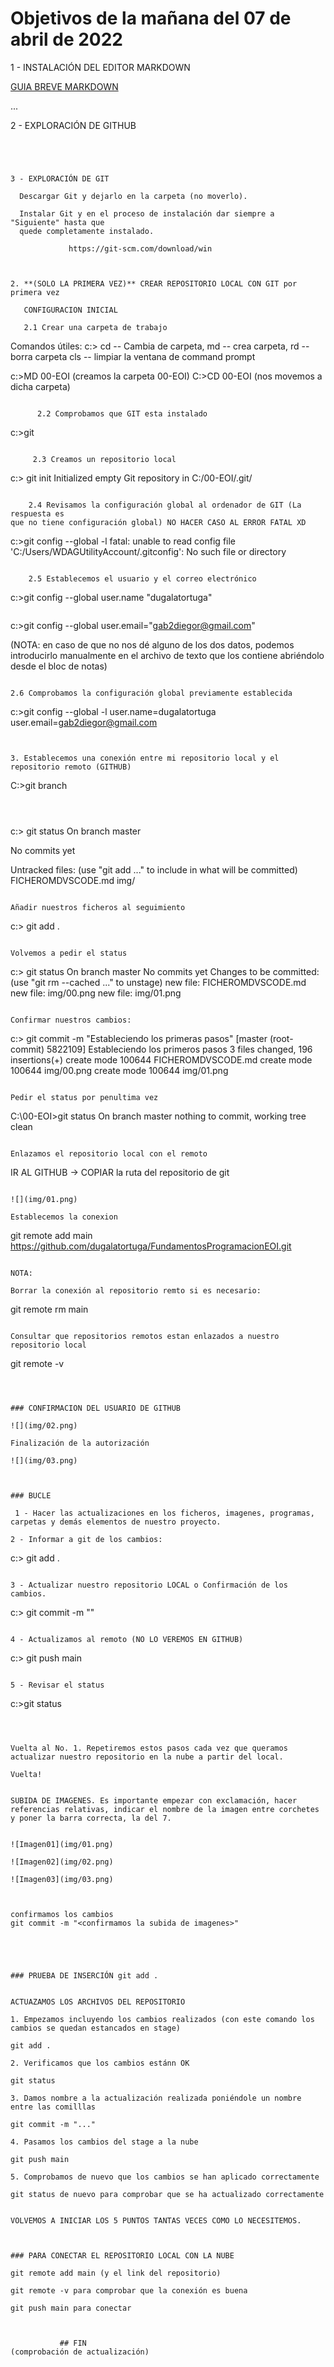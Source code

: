 # Objetivos de la mañana del 07 de abril de 2022

1 - INSTALACIÓN DEL EDITOR MARKDOWN

[GUIA BREVE MARKDOWN](http://fobos.inf.um.es/R/taller5j/30-markdown/guiabreve.pdf)



...


2 - EXPLORACIÓN DE GITHUB

```




3 - EXPLORACIÓN DE GIT

  Descargar Git y dejarlo en la carpeta (no moverlo).

  Instalar Git y en el proceso de instalación dar siempre a "Siguiente" hasta que
  quede completamente instalado.

​			  https://git-scm.com/download/win



2. **(SOLO LA PRIMERA VEZ)** CREAR REPOSITORIO LOCAL CON GIT por primera vez 

   CONFIGURACION INICIAL 

   2.1 Crear una carpeta de trabajo

```
Comandos útiles:
c:> cd -- Cambia de carpeta, md -- crea carpeta, rd -- borra carpeta
    cls -- limpiar la ventana de command prompt
    
c:>MD 00-EOI (creamos la carpeta 00-EOI)
C:>CD 00-EOI (nos movemos a dicha carpeta)
```

​      2.2 Comprobamos que GIT esta instalado 

```
c:>git
```

​     2.3 Creamos un repositorio local

```
c:> git init 
Initialized empty Git repository in C:/00-EOI/.git/
```

​    2.4 Revisamos la configuración global al ordenador de GIT (La respuesta es
que no tiene configuración global) NO HACER CASO AL ERROR FATAL XD

```
c:>git config --global -l
fatal: unable to read config file 'C:/Users/WDAGUtilityAccount/.gitconfig': No such file or directory
```

​    2.5 Establecemos el usuario y el correo electrónico

```
c:>git config --global user.name "dugalatortuga"
```

```
c:>git config --global user.email="gab2diegor@gmail.com" 

(NOTA: en caso de que no nos dé alguno de los dos datos, podemos introducirlo
manualmente en el archivo de texto que los contiene abriéndolo desde
el bloc de notas)
```

2.6 Comprobamos la configuración global previamente establecida

```
c:>git config --global -l
user.name=dugalatortuga
user.email=gab2diegor@gmail.com
```


3. Establecemos una conexión entre mi repositorio local y el repositorio remoto (GITHUB)

 ```
C:>git branch
<no muestra nada>
 ```



```
c:> git status
On branch master

No commits yet

Untracked files:
  (use "git add <file>..." to include in what will be committed)
        FICHEROMDVSCODE.md
        img/
```

Añadir nuestros ficheros al seguimiento

```
c:> git add .
```

Volvemos a pedir el status

```
c:> git status
On branch master
No commits yet
Changes to be committed:
  (use "git rm --cached <file>..." to unstage)
        new file:   FICHEROMDVSCODE.md
        new file:   img/00.png
        new file:   img/01.png
```

Confirmar nuestros cambios:

```
c:> git commit -m "Estableciendo los primeras pasos"
[master (root-commit) 5822109] Estableciendo los primeros pasos
 3 files changed, 196 insertions(+)
 create mode 100644 FICHEROMDVSCODE.md
 create mode 100644 img/00.png
 create mode 100644 img/01.png
```

Pedir el status por penultima vez

```
C:\00-EOI>git status
On branch master
nothing to commit, working tree clean
```

Enlazamos el repositorio local con el remoto

```
IR AL GITHUB -> COPIAR la ruta del repositorio de git
```

![](img/01.png)

Establecemos la conexion

```
git remote add main https://github.com/dugalatortuga/FundamentosProgramacionEOI.git
```

NOTA:

Borrar la conexión al repositorio remto si es necesario:

```
git remote rm main
```

Consultar que repositorios remotos estan enlazados a nuestro repositorio local

```
git remote -v
```



### CONFIRMACION DEL USUARIO DE GITHUB

![](img/02.png)

Finalización de la autorización

![](img/03.png)



### BUCLE

 1 - Hacer las actualizaciones en los ficheros, imagenes, programas, carpetas y demás elementos de nuestro proyecto.

2 - Informar a git de los cambios:

```
c:><caperta del proyecto> git add .
```

3 - Actualizar nuestro repositorio LOCAL o Confirmación de los cambios.

```
c:><caperta del proyecto> git commit -m "<TEXTO CON LA OBSERVACION DE LA CONFIRMACION>"
```

4 - Actualizamos al remoto (NO LO VEREMOS EN GITHUB)

```
c:><caperta del proyecto> git push main
```

5 - Revisar el status

```
c:><caperta del proyecto>git status
```



Vuelta al No. 1. Repetiremos estos pasos cada vez que queramos actualizar nuestro repositorio en la nube a partir del local.

Vuelta!


SUBIDA DE IMAGENES. Es importante empezar con exclamación, hacer referencias relativas, indicar el nombre de la imagen entre corchetes y poner la barra correcta, la del 7.


![Imagen01](img/01.png)

![Imagen02](img/02.png)

![Imagen03](img/03.png)



confirmamos los cambios
git commit -m "<confirmamos la subida de imagenes>"





### PRUEBA DE INSERCIÓN git add .


ACTUAZAMOS LOS ARCHIVOS DEL REPOSITORIO

1. Empezamos incluyendo los cambios realizados (con este comando los cambios se quedan estancados en stage)

git add .

2. Verificamos que los cambios estánn OK

git status

3. Damos nombre a la actualización realizada poniéndole un nombre entre las comilllas

git commit -m "..."

4. Pasamos los cambios del stage a la nube

git push main

5. Comprobamos de nuevo que los cambios se han aplicado correctamente

git status de nuevo para comprobar que se ha actualizado correctamente


VOLVEMOS A INICIAR LOS 5 PUNTOS TANTAS VECES COMO LO NECESITEMOS.



### PARA CONECTAR EL REPOSITORIO LOCAL CON LA NUBE

git remote add main (y el link del repositorio)

git remote -v para comprobar que la conexión es buena

git push main para conectar



           ## FIN
(comprobación de actualización)

